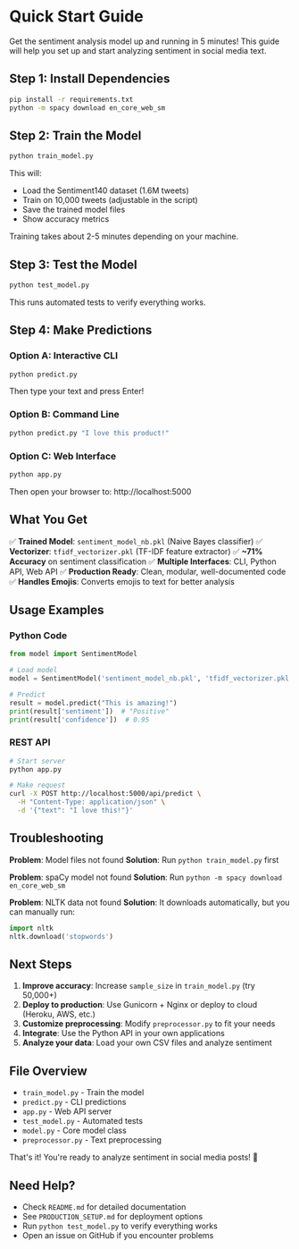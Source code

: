 # Quick Start Guide

Get the sentiment analysis model up and running in 5 minutes! This guide will help you set up and start analyzing sentiment in social media text.

## Step 1: Install Dependencies

```bash
pip install -r requirements.txt
python -m spacy download en_core_web_sm
```

## Step 2: Train the Model

```bash
python train_model.py
```

This will:
- Load the Sentiment140 dataset (1.6M tweets)
- Train on 10,000 tweets (adjustable in the script)
- Save the trained model files
- Show accuracy metrics

Training takes about 2-5 minutes depending on your machine.

## Step 3: Test the Model

```bash
python test_model.py
```

This runs automated tests to verify everything works.

## Step 4: Make Predictions

### Option A: Interactive CLI

```bash
python predict.py
```

Then type your text and press Enter!

### Option B: Command Line

```bash
python predict.py "I love this product!"
```

### Option C: Web Interface

```bash
python app.py
```

Then open your browser to: http://localhost:5000

## What You Get

✅ **Trained Model**: `sentiment_model_nb.pkl` (Naive Bayes classifier)
✅ **Vectorizer**: `tfidf_vectorizer.pkl` (TF-IDF feature extractor)
✅ **~71% Accuracy** on sentiment classification
✅ **Multiple Interfaces**: CLI, Python API, Web API
✅ **Production Ready**: Clean, modular, well-documented code
✅ **Handles Emojis**: Converts emojis to text for better analysis

## Usage Examples

### Python Code

```python
from model import SentimentModel

# Load model
model = SentimentModel('sentiment_model_nb.pkl', 'tfidf_vectorizer.pkl')

# Predict
result = model.predict("This is amazing!")
print(result['sentiment'])  # "Positive"
print(result['confidence'])  # 0.95
```

### REST API

```bash
# Start server
python app.py

# Make request
curl -X POST http://localhost:5000/api/predict \
  -H "Content-Type: application/json" \
  -d '{"text": "I love this!"}'
```

## Troubleshooting

**Problem**: Model files not found
**Solution**: Run `python train_model.py` first

**Problem**: spaCy model not found
**Solution**: Run `python -m spacy download en_core_web_sm`

**Problem**: NLTK data not found
**Solution**: It downloads automatically, but you can manually run:
```python
import nltk
nltk.download('stopwords')
```

## Next Steps

1. **Improve accuracy**: Increase `sample_size` in `train_model.py` (try 50,000+)
2. **Deploy to production**: Use Gunicorn + Nginx or deploy to cloud (Heroku, AWS, etc.)
3. **Customize preprocessing**: Modify `preprocessor.py` to fit your needs
4. **Integrate**: Use the Python API in your own applications
5. **Analyze your data**: Load your own CSV files and analyze sentiment

## File Overview

- `train_model.py` - Train the model
- `predict.py` - CLI predictions
- `app.py` - Web API server
- `test_model.py` - Automated tests
- `model.py` - Core model class
- `preprocessor.py` - Text preprocessing

That's it! You're ready to analyze sentiment in social media posts! 🎉

## Need Help?

- Check `README.md` for detailed documentation
- See `PRODUCTION_SETUP.md` for deployment options
- Run `python test_model.py` to verify everything works
- Open an issue on GitHub if you encounter problems
